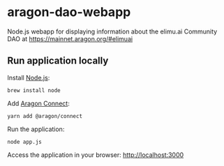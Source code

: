# aragon-dao-webapp

Node.js webapp for displaying information about the elimu.ai Community DAO at https://mainnet.aragon.org/#elimuai

## Run application locally

Install [Node.js](https://nodejs.dev):

    brew install node

Add [Aragon Connect](https://connect.aragon.org/guides/getting-started):

    yarn add @aragon/connect

Run the application:
    
    node app.js

Access the application in your browser: [http://localhost:3000](http://localhost:3000)
